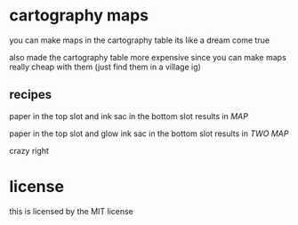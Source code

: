 # cartography maps

you can make maps in the cartography table
its like a dream come true

also made the cartography table more expensive since you can make maps really cheap with them (just find them in a village ig)

## recipes
paper in the top slot and ink sac in the bottom slot results in *MAP*

paper in the top slot and glow ink sac in the bottom slot results in *TWO MAP*

crazy right

# license
this is licensed by the MIT license
